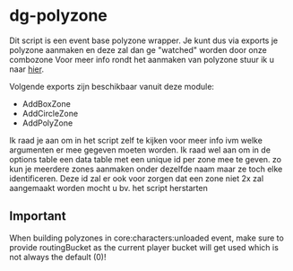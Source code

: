 # dg-polyzone

Dit script is een event base polyzone wrapper. Je kunt dus via exports je polyzone aanmaken en deze zal dan ge "watched"
worden door onze combozone Voor meer info rondt het aanmaken van polyzone stuur ik u
naar [hier](https://github.com/mkafrin/PolyZone/wiki).

Volgende exports zijn beschikbaar vanuit deze module:

- AddBoxZone
- AddCircleZone
- AddPolyZone

Ik raad je aan om in het script zelf te kijken voor meer info ivm welke argumenten er mee gegeven moeten worden. Ik raad
wel aan om in de options table een data table met een unique id per zone mee te geven. zo kun je meerdere zones aanmaken
onder dezelfde naam maar ze toch elke identificeren. Deze id zal er ook voor zorgen dat een zone niet 2x zal aangemaakt
worden mocht u bv. het script herstarten

## Important
When building polyzones in core:characters:unloaded event, make sure to provide routingBucket as the current player bucket will get used which is not always the default (0)!